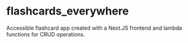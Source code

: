 # flashcards_everywhere
Accessible flashcard app created with a Next.JS frontend and lambda functions for CRUD operations.
